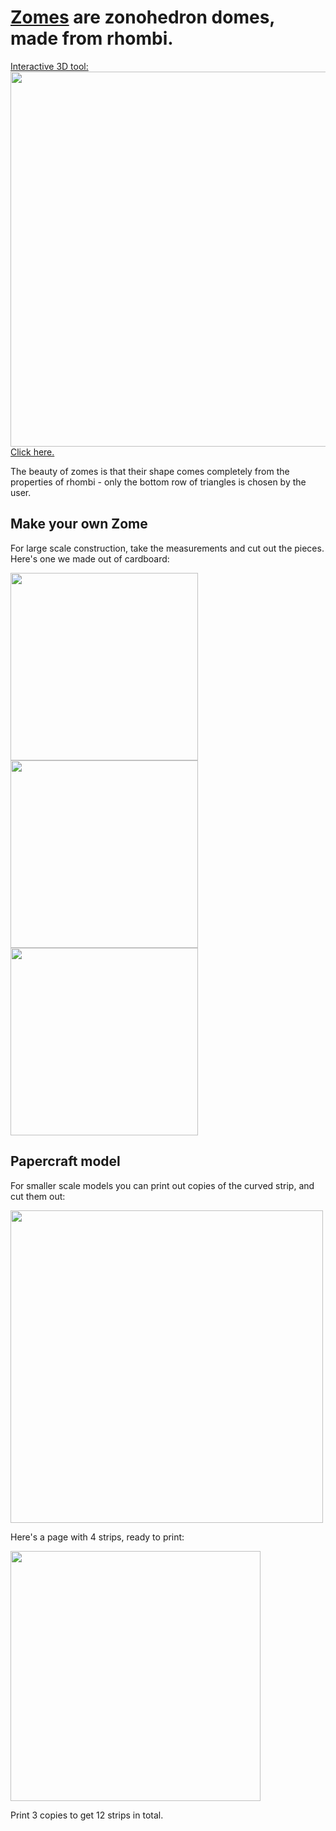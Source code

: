 # [Zomes](https://simplydifferently.org/Zome) are zonohedron domes, made from rhombi. #

<a href="https://timhutton.github.io/zomes/">Interactive 3D tool:
<br>
<img width="600px" src="https://user-images.githubusercontent.com/647092/38961799-24394c62-4362-11e8-9e29-f0360f4e7997.png">
<br>
Click here.</a>

The beauty of zomes is that their shape comes completely from the properties of rhombi - only the bottom row of triangles is chosen by the user.

## Make your own Zome ##

For large scale construction, take the measurements and cut out the pieces. Here's one we made out of cardboard:

<img width="300px" src="https://user-images.githubusercontent.com/647092/50292780-e1548280-0469-11e9-8940-c5c0017e5a53.jpg">
<img width="300px" src="https://user-images.githubusercontent.com/647092/50292782-e285af80-0469-11e9-9030-c90187d6b67c.jpg">
<img width="300px" src="https://user-images.githubusercontent.com/647092/50292783-e3b6dc80-0469-11e9-8fbc-985195ee5ab2.jpg">

## Papercraft model ##

For smaller scale models you can print out copies of the curved strip, and cut them out:

<img width="500px" src="https://user-images.githubusercontent.com/647092/38958020-f074b8c0-4353-11e8-9560-627bbae9751f.png">

Here's a page with 4 strips, ready to print:

<img width="400px" src="https://user-images.githubusercontent.com/647092/38958307-c7b3cbfa-4354-11e8-9ed2-05f152bcb79c.png">

 Print 3 copies to get 12 strips in total.

